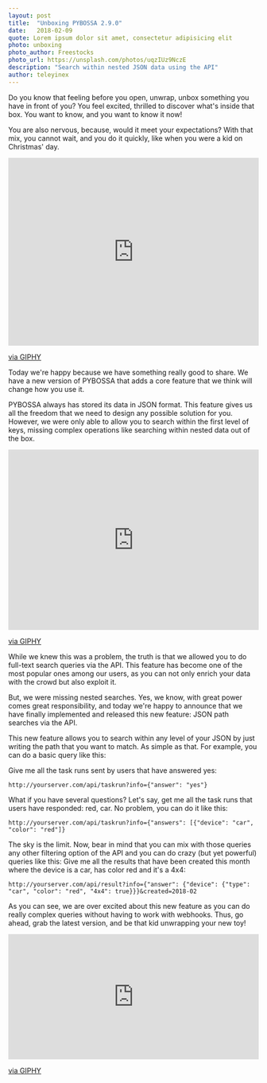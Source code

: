 ```yaml
---
layout: post
title:  "Unboxing PYBOSSA 2.9.0"
date:   2018-02-09 
quote: Lorem ipsum dolor sit amet, consectetur adipisicing elit
photo: unboxing
photo_author: Freestocks
photo_url: https://unsplash.com/photos/uqzIUz9NczE
description: "Search within nested JSON data using the API"
author: teleyinex
---
```



Do you know that feeling before you open, unwrap, unbox something you have in front of you? You feel excited, thrilled to discover what's inside that box. You want to know, and you want to know it now!

You are also nervous, because, would it meet your expectations? With that mix, you cannot wait, and you do it quickly, like when you were a kid on Christmas' day.

<div style="width:100%;height:0;padding-bottom:75%;position:relative;"><iframe src="https://giphy.com/embed/c89TqjJTbYNY4" width="100%" height="100%" style="position:absolute" frameBorder="0" class="giphy-embed" allowFullScreen></iframe></div><p><a href="https://giphy.com/gifs/reaction-christmas-n64-c89TqjJTbYNY4">via GIPHY</a></p>

Today we're happy because we have something really good to share. We have a new version of PYBOSSA that adds a core feature that we think will change how you use it.

PYBOSSA always has stored its data in JSON format. This feature gives us all the freedom that we need to design any possible solution for you. However, we were only able to allow you to search within the first level of keys, missing complex operations like searching within nested data out of the box.

<div style="width:100%;height:0;padding-bottom:72%;position:relative;"><iframe src="https://giphy.com/embed/kKo2x2QSWMNfW" width="100%" height="100%" style="position:absolute" frameBorder="0" class="giphy-embed" allowFullScreen></iframe></div><p><a href="https://giphy.com/gifs/happy-baby-excited-kKo2x2QSWMNfW">via GIPHY</a></p>

While we knew this was a problem, the truth is that we allowed you to do full-text search queries via the API. This feature has become one of the most popular ones among our users, as you can not only enrich your data with the crowd but also exploit it. 

But, we were missing nested searches. Yes, we know, with great power comes great responsibility, and today we're happy to announce that we have finally implemented and released this new feature: JSON path searches via the API.

This new feature allows you to search within any level of your JSON by just writing the path that you want to match. As simple as that. For example, you can do a basic query like this:

Give me all the task runs sent by users that have answered yes:

```
http://yourserver.com/api/taskrun?info={"answer": "yes"}
```

What if you have several questions? Let's say, get me all the task runs that users have responded: red, car. No problem, you can do it like this:

```
http://yourserver.com/api/taskrun?info={"answers": [{"device": "car", "color": "red"]}
```

The sky is the limit. Now, bear in mind that you can mix with those queries any other filtering option of the API and you can do crazy (but yet powerful) queries like this: Give me all the results that have been created this month where the device is a car, has color red and it's a 4x4:

```
http://yourserver.com/api/result?info={"answer": {"device": {"type": "car", "color": "red", "4x4": true}}}&created=2018-02
```

As you can see, we are over excited about this new feature as you can do really complex queries without having to work with webhooks. Thus, go ahead, grab the latest version, and be that kid unwrapping your new toy! 

<div style="width:100%;height:0;padding-bottom:50%;position:relative;"><iframe src="https://giphy.com/embed/3oEduOnl5IHM5NRodO" width="100%" height="100%" style="position:absolute" frameBorder="0" class="giphy-embed" allowFullScreen></iframe></div><p><a href="https://giphy.com/gifs/att-3oEduOnl5IHM5NRodO">via GIPHY</a></p>
